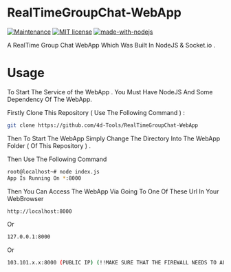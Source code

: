 # RealTimeGroupChat-WebApp
 
[![Maintenance](https://img.shields.io/badge/Maintained%3F-yes-green.svg)](https://Anubhab.xyz)
[![MIT license](https://img.shields.io/badge/License-MIT-blue.svg)](https://lbesson.mit-license.org/)
[![made-with-nodejs](https://img.shields.io/badge/Made%20with-NodeJS-1f425f.svg)](https://www.nodejs.org/)

A RealTime Group Chat WebApp Which Was Built In NodeJS & Socket.io .

# Usage 

To Start The Service of the WebApp . You Must Have NodeJS And Some Dependency Of The WebApp.

Firstly Clone This Repository ( Use The Following Command ) :

```bash
git clone https://github.com/4d-Tools/RealTimeGroupChat-WebApp
```

Then To Start The WebApp Simply Change The Directory Into The WebApp Folder ( Of This Repository ) .

Then Use The Following Command 

```bash
root@localhost~# node index.js
App Is Running On *:8000
```

Then You Can Access The WebApp Via Going To One Of These Url In Your WebBrowser

```bash
http://localhost:8000 
```
Or 

```bash
127.0.0.1:8000
```
Or

```bash
103.101.x.x:8000 (PUBLIC IP) (!!MAKE SURE THAT THE FIREWALL NEEDS TO ALLOW PORT 8000 FOR INCOMING / OUTGOING TRAFFIC TO ACCESS THE WEB APP WITH PUBLIC IP)
```


